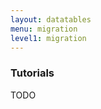 ```yaml
---
layout: datatables
menu: migration
level1: migration
---
```


<h3 class="page-title">Tutorials</h3>

TODO